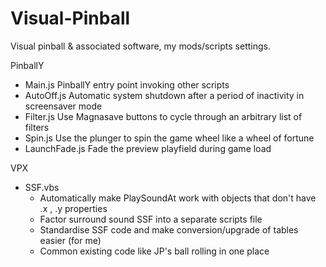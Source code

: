 # Visual-Pinball
Visual pinball & associated software, my mods/scripts settings.

PinballY
  - Main.js       PinballY entry point invoking other scripts
  - AutoOff.js    Automatic system shutdown after a period of inactivity in screensaver mode
  - Filter.js     Use Magnasave buttons to cycle through an arbitrary list of filters
  - Spin.js       Use the plunger to spin the game wheel like a wheel of fortune
  - LaunchFade.js Fade the preview playfield during game load
 

VPX
  - SSF.vbs
    - Automatically make PlaySoundAt work with objects that don't have .x , .y properties
    - Factor surround sound SSF into a separate scripts file
    - Standardise SSF code and make conversion/upgrade of tables easier (for me) 
    - Common existing code like JP's ball rolling in one place  
